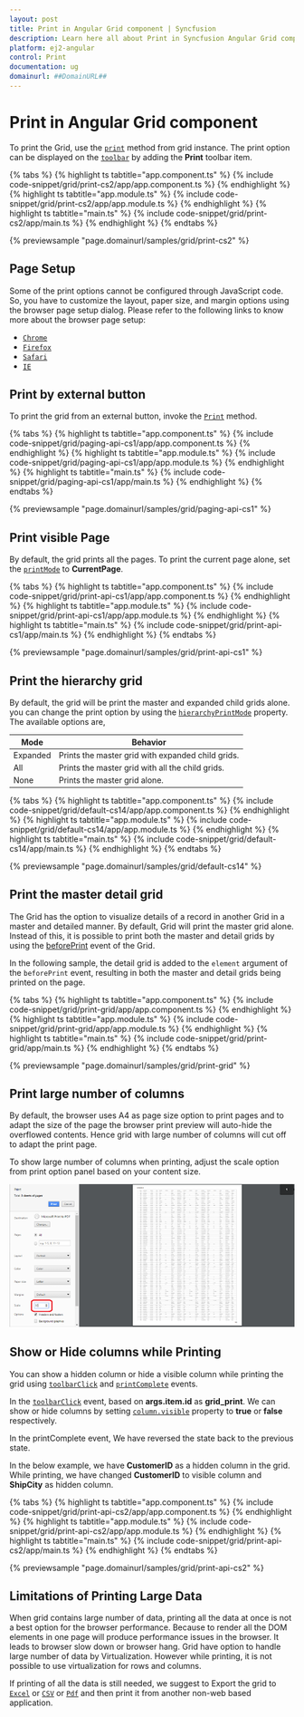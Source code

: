 ```yaml
---
layout: post
title: Print in Angular Grid component | Syncfusion
description: Learn here all about Print in Syncfusion Angular Grid component of Syncfusion Essential JS 2 and more.
platform: ej2-angular
control: Print 
documentation: ug
domainurl: ##DomainURL##
---
```


# Print in Angular Grid component

To print the Grid, use the [`print`](https://ej2.syncfusion.com/angular/documentation/api/grid/#print) method from grid instance. The print option can be displayed on the [`toolbar`](https://ej2.syncfusion.com/angular/documentation/api/grid/#toolbar) by adding the **Print** toolbar item.

{% tabs %}
{% highlight ts tabtitle="app.component.ts" %}
{% include code-snippet/grid/print-cs2/app/app.component.ts %}
{% endhighlight %}
{% highlight ts tabtitle="app.module.ts" %}
{% include code-snippet/grid/print-cs2/app/app.module.ts %}
{% endhighlight %}
{% highlight ts tabtitle="main.ts" %}
{% include code-snippet/grid/print-cs2/app/main.ts %}
{% endhighlight %}
{% endtabs %}
  
{% previewsample "page.domainurl/samples/grid/print-cs2" %}

## Page Setup

Some of the print options cannot be configured through JavaScript code. So, you have to customize the layout, paper size, and margin options using the browser page setup dialog. Please refer to the following links to know more about the browser page setup:

* [`Chrome`](https://support.google.com/chrome/answer/1069693?hl=en&visit_id=1-636335333734668335-3165046395&rd=1)
* [`Firefox`](https://support.mozilla.org/en-US/kb/how-print-web-pages-firefox)
* [`Safari`](http://www.mintprintables.com/print-tips/adjust-margins-osx/)
* [`IE`](http://www.helpteaching.com/help/print/index.htm)

## Print by external button

To print the grid from an external button, invoke the [`Print`](https://ej2.syncfusion.com/angular/documentation/api/grid/#print) method.

{% tabs %}
{% highlight ts tabtitle="app.component.ts" %}
{% include code-snippet/grid/paging-api-cs1/app/app.component.ts %}
{% endhighlight %}
{% highlight ts tabtitle="app.module.ts" %}
{% include code-snippet/grid/paging-api-cs1/app/app.module.ts %}
{% endhighlight %}
{% highlight ts tabtitle="main.ts" %}
{% include code-snippet/grid/paging-api-cs1/app/main.ts %}
{% endhighlight %}
{% endtabs %}
  
{% previewsample "page.domainurl/samples/grid/paging-api-cs1" %}

## Print visible Page

By default, the grid prints all the pages. To print the current page alone, set the [`printMode`](https://ej2.syncfusion.com/angular/documentation/api/grid/#printmode) to **CurrentPage**.

{% tabs %}
{% highlight ts tabtitle="app.component.ts" %}
{% include code-snippet/grid/print-api-cs1/app/app.component.ts %}
{% endhighlight %}
{% highlight ts tabtitle="app.module.ts" %}
{% include code-snippet/grid/print-api-cs1/app/app.module.ts %}
{% endhighlight %}
{% highlight ts tabtitle="main.ts" %}
{% include code-snippet/grid/print-api-cs1/app/main.ts %}
{% endhighlight %}
{% endtabs %}
  
{% previewsample "page.domainurl/samples/grid/print-api-cs1" %}

## Print the hierarchy grid

By default, the grid will be print the master and expanded child grids alone. you can change the print option by using the [`hierarchyPrintMode`](https://ej2.syncfusion.com/angular/documentation/api/grid/#hierarchyprintmode) property. The available options are,

| Mode     | Behavior    |
|----------|-------------|
| Expanded | Prints the master grid with expanded child grids. |
| All      | Prints the master grid with all the child grids. |
| None     | Prints the master grid alone. |

{% tabs %}
{% highlight ts tabtitle="app.component.ts" %}
{% include code-snippet/grid/default-cs14/app/app.component.ts %}
{% endhighlight %}
{% highlight ts tabtitle="app.module.ts" %}
{% include code-snippet/grid/default-cs14/app/app.module.ts %}
{% endhighlight %}
{% highlight ts tabtitle="main.ts" %}
{% include code-snippet/grid/default-cs14/app/main.ts %}
{% endhighlight %}
{% endtabs %}
  
{% previewsample "page.domainurl/samples/grid/default-cs14" %}

## Print the master detail grid

The Grid has the option to visualize details of a record in another Grid in a master and detailed manner. By default, Grid will print the master grid alone. Instead of this, it is possible to print both the master and detail grids by using the [beforePrint](https://ej2.syncfusion.com/angular/documentation/api/grid/#beforeprint) event of the Grid.

In the following sample, the detail grid is added to the `element` argument of the `beforePrint` event, resulting in both the master and detail grids being printed on the page.

{% tabs %}
{% highlight ts tabtitle="app.component.ts" %}
{% include code-snippet/grid/print-grid/app/app.component.ts %}
{% endhighlight %}
{% highlight ts tabtitle="app.module.ts" %}
{% include code-snippet/grid/print-grid/app/app.module.ts %}
{% endhighlight %}
{% highlight ts tabtitle="main.ts" %}
{% include code-snippet/grid/print-grid/app/main.ts %}
{% endhighlight %}
{% endtabs %}
  
{% previewsample "page.domainurl/samples/grid/print-grid" %}

## Print large number of columns

By default, the browser uses A4 as page size option to print pages and to adapt the size of the page the browser print preview will auto-hide the overflowed contents. Hence grid with large number of columns will cut off to adapt the print page.

To show large number of columns when printing, adjust the scale option from print option panel based on your content size.

![Scale Option Setting](./images/print-preview.png)

## Show or Hide columns while Printing

You can show a hidden column or hide a visible column while printing the grid using [`toolbarClick`](https://ej2.syncfusion.com/angular/documentation/api/grid#toolbarclick) and [`printComplete`](https://ej2.syncfusion.com/angular/documentation/api/grid#printcomplete) events.

In the [`toolbarClick`](https://ej2.syncfusion.com/angular/documentation/api/grid#toolbarclick) event, based on **args.item.id** as **grid_print**. We can show or hide columns by setting [`column.visible`](https://ej2.syncfusion.com/angular/documentation/api/grid/column/#visible) property to **true** or **false** respectively.

In the printComplete event, We have reversed the state back to the previous state.

In the below example, we have **CustomerID** as a hidden column in the grid. While printing, we have changed **CustomerID** to visible column and **ShipCity** as hidden column.

{% tabs %}
{% highlight ts tabtitle="app.component.ts" %}
{% include code-snippet/grid/print-api-cs2/app/app.component.ts %}
{% endhighlight %}
{% highlight ts tabtitle="app.module.ts" %}
{% include code-snippet/grid/print-api-cs2/app/app.module.ts %}
{% endhighlight %}
{% highlight ts tabtitle="main.ts" %}
{% include code-snippet/grid/print-api-cs2/app/main.ts %}
{% endhighlight %}
{% endtabs %}
  
{% previewsample "page.domainurl/samples/grid/print-api-cs2" %}

## Limitations of Printing Large Data

When grid contains large number of data, printing all the data at once is not a best option for the browser performance. Because to render all the DOM elements in one page will produce performance issues in the browser. It leads to browser slow down or browser hang. Grid have option to handle large number of data by Virtualization. However while printing, it is not possible to use virtualization for rows and columns.

If printing of all the data is still needed, we suggest to Export the grid to [`Excel`](https://ej2.syncfusion.com/angular/documentation/grid/excel-exporting/) or [`CSV`](https://ej2.syncfusion.com/angular/documentation/grid/excel-exporting/) or [`Pdf`](https://ej2.syncfusion.com/angular/documentation/grid/pdf-export/) and then print it from another non-web based application.